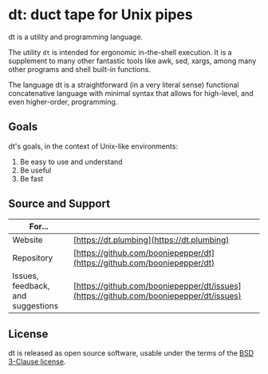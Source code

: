 # dt: duct tape for Unix pipes

dt is a utility and programming language.

The utility `dt` is intended for ergonomic in-the-shell execution. It is a
supplement to many other fantastic tools like awk, sed, xargs, among many
other programs and shell built-in functions.

The language dt is a straightforward (in a very literal sense) functional
concatenative language with minimal syntax that allows for high-level, and even
higher-order, programming.


## Goals

dt's goals, in the context of Unix-like environments:

1. Be easy to use and understand
2. Be useful
3. Be fast


## Source and Support

| For... |   |
|--------|---|
| Website | [https://dt.plumbing](https://dt.plumbing) |
| Repository | [https://github.com/booniepepper/dt](https://github.com/booniepepper/dt) |
| Issues, feedback, and suggestions | [https://github.com/booniepepper/dt/issues](https://github.com/booniepepper/dt/issues) |


## License

dt is released as open source software, usable under the terms of the
[BSD 3-Clause license](https://opensource.org/licenses/BSD-3-Clause).

